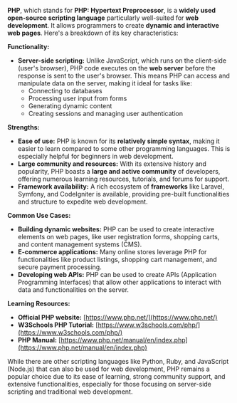 **PHP**, which stands for **PHP: Hypertext Preprocessor**, is a **widely used open-source scripting language** particularly well-suited for **web development**. It allows programmers to create **dynamic and interactive web pages**. Here's a breakdown of its key characteristics:

**Functionality:**

- **Server-side scripting:** Unlike JavaScript, which runs on the client-side (user's browser), PHP code executes on the **web server** before the response is sent to the user's browser. This means PHP can access and manipulate data on the server, making it ideal for tasks like:
    - Connecting to databases
    - Processing user input from forms
    - Generating dynamic content
    - Creating sessions and managing user authentication

**Strengths:**

- **Ease of use:** PHP is known for its **relatively simple syntax**, making it easier to learn compared to some other programming languages. This is especially helpful for beginners in web development.
- **Large community and resources:** With its extensive history and popularity, PHP boasts a **large and active community** of developers, offering numerous learning resources, tutorials, and forums for support.
- **Framework availability:** A rich ecosystem of **frameworks** like Laravel, Symfony, and CodeIgniter is available, providing pre-built functionalities and structure to expedite web development.

**Common Use Cases:**

- **Building dynamic websites:** PHP can be used to create interactive elements on web pages, like user registration forms, shopping carts, and content management systems (CMS).
- **E-commerce applications:** Many online stores leverage PHP for functionalities like product listings, shopping cart management, and secure payment processing.
- **Developing web APIs:** PHP can be used to create APIs (Application Programming Interfaces) that allow other applications to interact with data and functionalities on the server.

**Learning Resources:**

- **Official PHP website:** [https://www.php.net/](https://www.php.net/)
- **W3Schools PHP Tutorial:** [https://www.w3schools.com/php/](https://www.w3schools.com/php/)
- **PHP Manual:** [https://www.php.net/manual/en/index.php](https://www.php.net/manual/en/index.php)

While there are other scripting languages like Python, Ruby, and JavaScript (Node.js) that can also be used for web development, PHP remains a popular choice due to its ease of learning, strong community support, and extensive functionalities, especially for those focusing on server-side scripting and traditional web development.